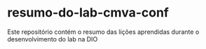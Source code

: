 # resumo-do-lab-cmva-conf
Este repositório contém o resumo das lições aprendidas durante o desenvolvimento do lab na DIO
